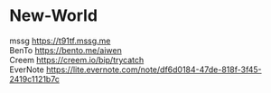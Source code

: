 # New-World
 mssg https://t91tf.mssg.me    
 BenTo https://bento.me/aiwen  
 Creem https://creem.io/bip/trycatch  
 EverNote https://lite.evernote.com/note/df6d0184-47de-818f-3f45-2419c1121b7c
